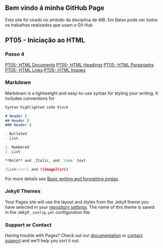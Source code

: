 ## Bem vindo á minha GitHub Page

Este site foi cirado no ambido da disciplina de AIB.
Em Baixo pode ver todos os trabalhos realizados que usam o Git Hub

## PT05 - Iniciação ao HTML
### Passo 4
<a href="#" class="button big">PT05- HTML Documents</a>
<a href="#" class="button big">PT05- HTML Headings</a>
<a href="#" class="button big">PT05- HTML Paragraphs</a>
<a href="#" class="button big">PT05- HTML Links</a>
<a href="#" class="button big">PT05- HTML Images</a>

### Markdown

Markdown is a lightweight and easy-to-use syntax for styling your writing. It includes conventions for

```markdown
Syntax highlighted code block

# Header 1
## Header 2
### Header 3

- Bulleted
- List

1. Numbered
2. List

**Bold** and _Italic_ and `Code` text

[Link](url) and ![Image](src)
```

For more details see [Basic writing and formatting syntax](https://docs.github.com/en/github/writing-on-github/getting-started-with-writing-and-formatting-on-github/basic-writing-and-formatting-syntax).

### Jekyll Themes

Your Pages site will use the layout and styles from the Jekyll theme you have selected in your [repository settings](https://github.com/PiguelitoMiriquito/PiguelitoMiriquito.github.io./settings/pages). The name of this theme is saved in the Jekyll `_config.yml` configuration file.

### Support or Contact

Having trouble with Pages? Check out our [documentation](https://docs.github.com/categories/github-pages-basics/) or [contact support](https://support.github.com/contact) and we’ll help you sort it out.
